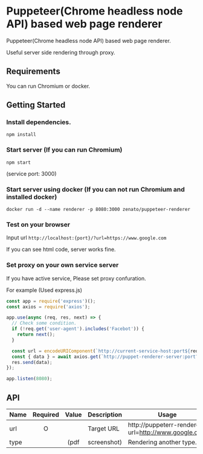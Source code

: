 # Puppeteer(Chrome headless node API) based web page renderer

Puppeteer(Chrome headless node API) based web page renderer.

Useful server side rendering through proxy.


## Requirements
You can run Chromium or docker.


## Getting Started

### Install dependencies.
`npm install`

### Start server (If you can run Chromium)
`npm start`

(service port: 3000)

### Start server using docker (If you can not run Chromium and installed docker)
`docker run -d --name renderer -p 8080:3000 zenato/puppeteer-renderer`

### Test on your browser
Input url `http://localhost:{port}/?url=https://www.google.com`

If you can see html code, server works fine.

### Set proxy on your own service server

If you have active service, Please set proxy confuration.

For example (Used express.js)
```js
const app = require('express')();
const axios = require('axios');

app.use(async (req, res, next) => {
  // Check some condition.
  if (!req.get('user-agent').includes('Facebot')) {
    return next();
  }

  const url = encodeURIComponent(`http://current-service-host:port${req.originalUrl}`);
  const { data } = await axios.get(`http://puppet-renderer-server:port?url=${url}`);
  res.send(data);
});

app.listen(8080);
```

## API

| Name  | Required | Value   | Description            |Usage                                                   |
|-------|:--------:|:-------:|------------------------|--------------------------------------------------------|
|url    |O         |         |Target URL              |http://puppeterr-renderer?url=http://www.google.com         |
|type   |          |(pdf|screenshot)    |Rendering another type. |http://puppeterr-renderer?url=http://www.google.com&type=pdf|

